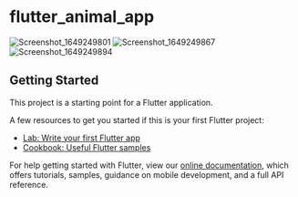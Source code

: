 # flutter_animal_app

![Screenshot_1649249801](https://user-images.githubusercontent.com/71002261/161989035-ab505204-ed1a-4b1c-be84-9cac5a40a7c3.png)
![Screenshot_1649249867](https://user-images.githubusercontent.com/71002261/161989243-9673ccee-b420-4d47-941f-e72f7c203bbf.png)
![Screenshot_1649249894](https://user-images.githubusercontent.com/71002261/161989340-7df085ca-a548-4194-bb24-2d3112825c2d.png)




## Getting Started

This project is a starting point for a Flutter application.

A few resources to get you started if this is your first Flutter project:

- [Lab: Write your first Flutter app](https://flutter.dev/docs/get-started/codelab)
- [Cookbook: Useful Flutter samples](https://flutter.dev/docs/cookbook)

For help getting started with Flutter, view our
[online documentation](https://flutter.dev/docs), which offers tutorials,
samples, guidance on mobile development, and a full API reference.
